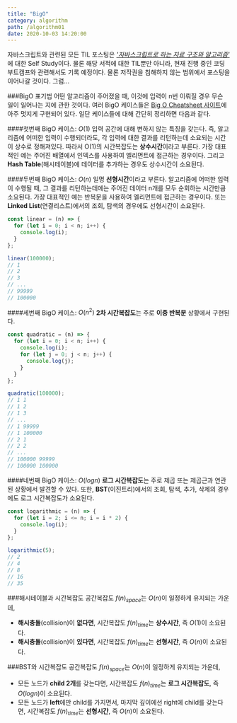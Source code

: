 ```yaml
---
title: "BigO"
category: algorithm
path: /algorithm01
date: 2020-10-03 14:20:00
---
```


자바스크립트와 관련된 모든 TIL 포스팅은 _['자바스크립트로 하는 자료 구조와 알고리즘'](https://www.kyobobook.co.kr/product/detailViewKor.laf?mallGb=KOR&ejkGb=KOR&barcode=9791161753447&orderClick=JAj)_ 에 대한 Self Study이다. 물론 해당 서적에 대한 TIL뿐만 아니라, 현재 진행 중인 코딩 부트캠프와 관련해서도 기록 예정이다. 물론 저작권을 침해하지 않는 범위에서 포스팅을 이어나갈 것이다. 그럼...

###BigO 표기법
어떤 알고리즘이 주어졌을 때, 이것에 입력이 n번 이뤄질 경우 무슨 일이 일어나는 지에 관한 것이다. 여러 BigO 케이스들은 [Big O Cheatsheet 사이트](https://www.bigocheatsheet.com/)에 아주 멋지게 구현되어 있다. 일단 케이스들에 대해 간단히 정리하면 다음과 같다.

####첫번째 BigO 케이스: $O(1)$
입력 공간에 대해 변하지 않는 특징을 갖는다. 즉, 알고리즘에 어떠한 입력이 수행되더라도, 각 입력에 대한 결과를 리턴하는데 소요되는 시간이 상수로 정해져있다. 따라서 O(1)의 시간복잡도는 **상수시간**이라고 부른다. 가장 대표적인 예는 주어진 배열에서 인덱스를 사용하여 엘리먼트에 접근하는 경우이다. 그리고 **Hash Table**(해시테이블)에 데이터를 추가하는 경우도 상수시간이 소요된다.

####두번째 BigO 케이스: $O(n)$
일명 **선형시간**이라고 부른다. 알고리즘에 어떠한 입력이 수행될 때, 그 결과를 리턴하는데에는 주어진 데이터 n개를 모두 순회하는 시간만큼 소요된다. 가장 대표적인 예는 반복문을 사용하여 엘리먼트에 접근하는 경우이다. 또는 **Linked List**(연결리스트)에서의 조회, 탐색의 경우에도 선형시간이 소요된다.

```js
const linear = (n) => {
  for (let i = 0; i < n; i++) {
    console.log(i);
  }
};

linear(100000);
// 1
// 2
// 3
// ...
// 99999
// 100000
```

####세번째 BigO 케이스: $O(n^2)$
**2차 시간복잡도**는 주로 **이중 반복문** 상황에서 구현된다.

```js
const quadratic = (n) => {
  for (let i = 0; i < n; i++) {
    console.log(i);
    for (let j = 0; j < n; j++) {
      console.log(j);
    }
  }
};

quadratic(100000);
// 1 1
// 1 2
// 1 3
// ...
// 1 99999
// 1 100000
// 2 1
// 2 2
// ...
// 100000 99999
// 100000 100000
```

####네번째 BigO 케이스: $O(log{n})$
**로그 시간복잡도**는 주로 제곱 또는 제곱근과 연관된 상황에서 발견할 수 있다. 또한, **BST**(이진트리)에서의 조회, 탐색, 추가, 삭제의 경우에도 로그 시간복잡도가 소요된다.

```js
const logarithmic = (n) => {
  for (let i = 2; i <= n; i = i * 2) {
    console.log(i);
  }
};

logarithmic(5);
// 2
// 4
// 8
// 16
// 35
```

###해시테이블과 시간복잡도
공간복잡도 $f(n)_{space}$는 $O(n)$이 일정하게 유지되는 가운데,

- **해시충돌**(collision)이 **없다면**, 시간복잡도 $f(n)_{time}$는 **상수시간**, 즉 $O(1)$이 소요된다.
- **해시충돌**(collision)이 **있다면**, 시간복잡도 $f(n)_{time}$는 **선형시간**, 즉 $O(n)$이 소요된다.

###BST와 시간복잡도
공간복잡도 $f(n)_{space}$는 $O(n)$이 일정하게 유지되는 가운데,

- 모든 노드가 **child 2개**를 갖는다면, 시간복잡도 $f(n)_{time}$는 **로그 시간복잡도**, 즉 $O(log{n})$이 소요된다.
- 모든 노드가 **left**에만 child를 가지면서, 마지막 깊이에선 right에 child를 갖는다면, 시간복잡도 $f(n)_{time}$는 **선형시간**, 즉 $O(n)$이 소요된다.
